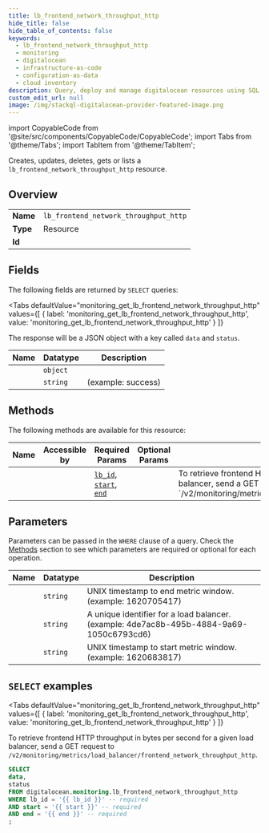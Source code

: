```yaml
--- 
title: lb_frontend_network_throughput_http
hide_title: false
hide_table_of_contents: false
keywords:
  - lb_frontend_network_throughput_http
  - monitoring
  - digitalocean
  - infrastructure-as-code
  - configuration-as-data
  - cloud inventory
description: Query, deploy and manage digitalocean resources using SQL
custom_edit_url: null
image: /img/stackql-digitalocean-provider-featured-image.png
---
```


import CopyableCode from '@site/src/components/CopyableCode/CopyableCode';
import Tabs from '@theme/Tabs';
import TabItem from '@theme/TabItem';

Creates, updates, deletes, gets or lists a <code>lb_frontend_network_throughput_http</code> resource.

## Overview
<table><tbody>
<tr><td><b>Name</b></td><td><code>lb_frontend_network_throughput_http</code></td></tr>
<tr><td><b>Type</b></td><td>Resource</td></tr>
<tr><td><b>Id</b></td><td><CopyableCode code="digitalocean.monitoring.lb_frontend_network_throughput_http" /></td></tr>
</tbody></table>

## Fields

The following fields are returned by `SELECT` queries:

<Tabs
    defaultValue="monitoring_get_lb_frontend_network_throughput_http"
    values={[
        { label: 'monitoring_get_lb_frontend_network_throughput_http', value: 'monitoring_get_lb_frontend_network_throughput_http' }
    ]}
>
<TabItem value="monitoring_get_lb_frontend_network_throughput_http">

The response will be a JSON object with a key called `data` and `status`.

<table>
<thead>
    <tr>
    <th>Name</th>
    <th>Datatype</th>
    <th>Description</th>
    </tr>
</thead>
<tbody>
<tr>
    <td><CopyableCode code="data" /></td>
    <td><code>object</code></td>
    <td></td>
</tr>
<tr>
    <td><CopyableCode code="status" /></td>
    <td><code>string</code></td>
    <td> (example: success)</td>
</tr>
</tbody>
</table>
</TabItem>
</Tabs>

## Methods

The following methods are available for this resource:

<table>
<thead>
    <tr>
    <th>Name</th>
    <th>Accessible by</th>
    <th>Required Params</th>
    <th>Optional Params</th>
    <th>Description</th>
    </tr>
</thead>
<tbody>
<tr>
    <td><a href="#monitoring_get_lb_frontend_network_throughput_http"><CopyableCode code="monitoring_get_lb_frontend_network_throughput_http" /></a></td>
    <td><CopyableCode code="select" /></td>
    <td><a href="#parameter-lb_id"><code>lb_id</code></a>, <a href="#parameter-start"><code>start</code></a>, <a href="#parameter-end"><code>end</code></a></td>
    <td></td>
    <td>To retrieve frontend HTTP throughput in bytes per second for a given load balancer, send a GET request to `/v2/monitoring/metrics/load_balancer/frontend_network_throughput_http`.</td>
</tr>
</tbody>
</table>

## Parameters

Parameters can be passed in the `WHERE` clause of a query. Check the [Methods](#methods) section to see which parameters are required or optional for each operation.

<table>
<thead>
    <tr>
    <th>Name</th>
    <th>Datatype</th>
    <th>Description</th>
    </tr>
</thead>
<tbody>
<tr id="parameter-end">
    <td><CopyableCode code="end" /></td>
    <td><code>string</code></td>
    <td>UNIX timestamp to end metric window. (example: 1620705417)</td>
</tr>
<tr id="parameter-lb_id">
    <td><CopyableCode code="lb_id" /></td>
    <td><code>string</code></td>
    <td>A unique identifier for a load balancer. (example: 4de7ac8b-495b-4884-9a69-1050c6793cd6)</td>
</tr>
<tr id="parameter-start">
    <td><CopyableCode code="start" /></td>
    <td><code>string</code></td>
    <td>UNIX timestamp to start metric window. (example: 1620683817)</td>
</tr>
</tbody>
</table>

## `SELECT` examples

<Tabs
    defaultValue="monitoring_get_lb_frontend_network_throughput_http"
    values={[
        { label: 'monitoring_get_lb_frontend_network_throughput_http', value: 'monitoring_get_lb_frontend_network_throughput_http' }
    ]}
>
<TabItem value="monitoring_get_lb_frontend_network_throughput_http">

To retrieve frontend HTTP throughput in bytes per second for a given load balancer, send a GET request to `/v2/monitoring/metrics/load_balancer/frontend_network_throughput_http`.

```sql
SELECT
data,
status
FROM digitalocean.monitoring.lb_frontend_network_throughput_http
WHERE lb_id = '{{ lb_id }}' -- required
AND start = '{{ start }}' -- required
AND end = '{{ end }}' -- required
;
```
</TabItem>
</Tabs>
